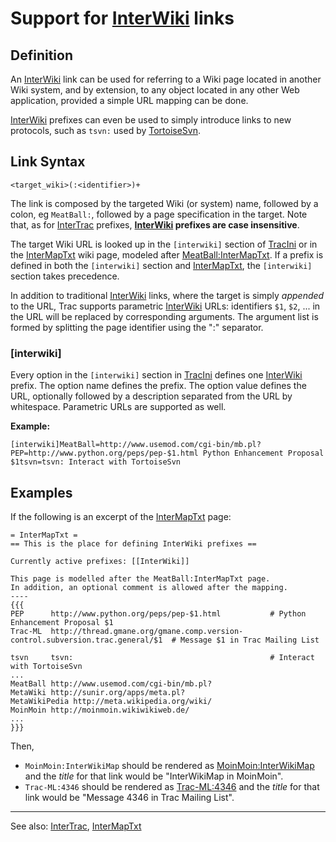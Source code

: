 # Support for [InterWiki](inter-wiki) links

## Definition


An [InterWiki](inter-wiki) link can be used for referring to a Wiki page located in another Wiki system, and by extension, to any object located in any other Web application, provided a simple URL mapping can be done.

[InterWiki](inter-wiki) prefixes can even be used to simply introduce links to new protocols, such as `tsvn:` used by [TortoiseSvn](http://trac.edgewall.org/intertrac/TortoiseSvn).

## Link Syntax

```wiki
<target_wiki>(:<identifier>)+
```


The link is composed by the targeted Wiki (or system) name, followed by a colon, eg `MeatBall:`, followed by a page specification in the target.
Note that, as for [InterTrac](inter-trac) prefixes, **[InterWiki](inter-wiki) prefixes are case insensitive**.


The target Wiki URL is looked up in the `[interwiki]` section of [TracIni](trac-ini) or in the [InterMapTxt](inter-map-txt) wiki page, modeled after [MeatBall:InterMapTxt](http://www.usemod.com/cgi-bin/mb.pl?InterMapTxt). If a prefix is defined in both the `[interwiki]` section and [InterMapTxt](inter-map-txt), the `[interwiki]` section takes precedence.


In addition to traditional [InterWiki](inter-wiki) links, where the target is simply *appended* to the URL, Trac supports parametric [InterWiki](inter-wiki) URLs:
identifiers `$1`, `$2`, ... in the URL will be replaced by corresponding arguments.
The argument list is formed by splitting the page identifier using the ":" separator.

### \[interwiki\]


Every option in the `[interwiki]` section in [TracIni](trac-ini) defines one [InterWiki](inter-wiki) prefix. The option name defines the prefix. The option value defines the URL, optionally followed by a description separated from the URL by whitespace. Parametric URLs are supported as well.

**Example:**

```
[interwiki]MeatBall=http://www.usemod.com/cgi-bin/mb.pl?PEP=http://www.python.org/peps/pep-$1.html Python Enhancement Proposal $1tsvn=tsvn: Interact with TortoiseSvn
```

## Examples


If the following is an excerpt of the [InterMapTxt](inter-map-txt) page:

```wiki
= InterMapTxt =
== This is the place for defining InterWiki prefixes ==

Currently active prefixes: [[InterWiki]]

This page is modelled after the MeatBall:InterMapTxt page.
In addition, an optional comment is allowed after the mapping.
----
{{{
PEP      http://www.python.org/peps/pep-$1.html           # Python Enhancement Proposal $1 
Trac-ML  http://thread.gmane.org/gmane.comp.version-control.subversion.trac.general/$1  # Message $1 in Trac Mailing List

tsvn     tsvn:                                            # Interact with TortoiseSvn
...
MeatBall http://www.usemod.com/cgi-bin/mb.pl?
MetaWiki http://sunir.org/apps/meta.pl?
MetaWikiPedia http://meta.wikipedia.org/wiki/
MoinMoin http://moinmoin.wikiwikiweb.de/
...
}}}
```


Then, 

- `MoinMoin:InterWikiMap` should be rendered as [MoinMoin:InterWikiMap](http://moinmoin.wikiwikiweb.de/InterWikiMap) and the *title* for that link would be "InterWikiMap in MoinMoin".
- `Trac-ML:4346` should be rendered as [Trac-ML:4346](http://thread.gmane.org/gmane.comp.version-control.subversion.trac.general/4346) and the *title* for that link would be "Message 4346 in Trac Mailing List".

---


See also: [InterTrac](inter-trac), [InterMapTxt](inter-map-txt)